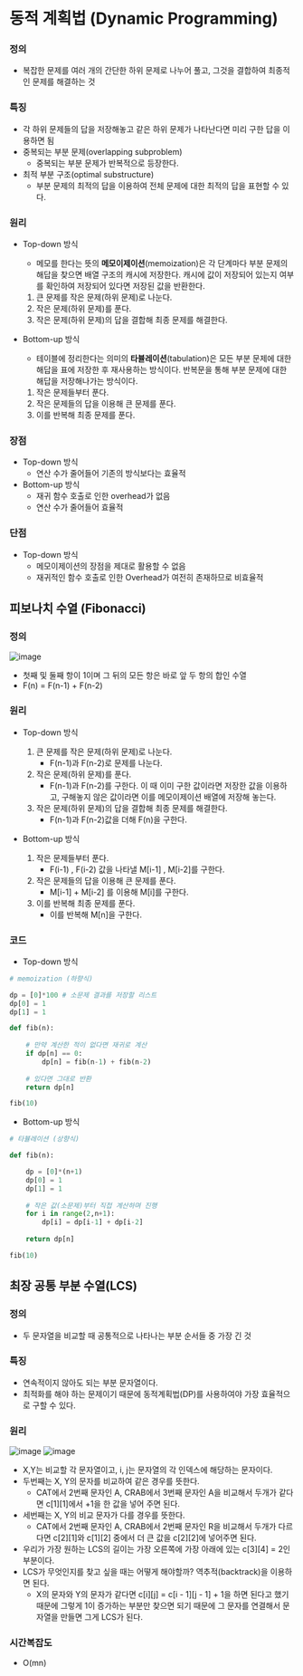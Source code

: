 # 동적 계획법 (Dynamic Programming)

### 정의

- 복잡한 문제를 여러 개의 간단한 하위 문제로 나누어 풀고, 그것을 결합하여 최종적인 문제를 해결하는 것

### 특징
- 각 하위 문제들의 답을 저장해놓고 같은 하위 문제가 나타난다면 미리 구한 답을 이용하면 됨
- 중복되는 부분 문제(overlapping subproblem)
  - 중복되는 부분 문제가 반복적으로 등장한다.
- 최적 부분 구조(optimal substructure)
   - 부분 문제의 최적의 답을 이용하여 전체 문제에 대한 최적의 답을 표현할 수 있다.

### 원리
- Top-down 방식
  - 메모를 한다는 뜻의 **메모이제이션**(memoization)은 각 단계마다 부분 문제의 해답을 찾으면 배열 구조의 캐시에 저장한다. 캐시에 값이 저장되어 있는지 여부를 확인하여 저장되어 있다면 저장된 값을 반환한다. 
  1. 큰 문제를 작은 문제(하위 문제)로 나눈다.
  2. 작은 문제(하위 문제)를 푼다.
  3. 작은 문제(하위 문제)의 답을 결합해 최종 문제를 해결한다.

- Bottom-up 방식
  - 테이블에 정리한다는 의미의 **타뷸레이션**(tabulation)은 모든 부분 문제에 대한 해답을 표에 저장한 후 재사용하는 방식이다. 반복문을 통해 부분 문제에 대한 해답을 저장해나가는 방식이다.
  1. 작은 문제들부터 푼다.
  2. 작은 문제들의 답을 이용해 큰 문제를 푼다.
  3. 이를 반복해 최종 문제를 푼다.

### 장점
- Top-down 방식
  - 연산 수가 줄어들어 기존의 방식보다는 효율적
- Bottom-up 방식
  - 재귀 함수 호출로 인한 overhead가 없음
  - 연산 수가 줄어들어 효율적

### 단점
- Top-down 방식
  - 메모이제이션의 장점을 제대로 활용할 수 없음
  - 재귀적인 함수 호출로 인한 Overhead가 여전히 존재하므로 비효율적

## 피보나치 수열 (Fibonacci)

### 정의
![image](https://user-images.githubusercontent.com/57708995/210663455-2ddcc5e7-1c27-4b5c-a761-f02f1d54f491.png)
- 첫째 및 둘째 항이 1이며 그 뒤의 모든 항은 바로 앞 두 항의 합인 수열
- F(n) = F(n-1) + F(n-2)

### 원리
- Top-down 방식
  1. 큰 문제를 작은 문제(하위 문제)로 나눈다.
      - F(n-1)과 F(n-2)로 문제를 나눈다.
  2. 작은 문제(하위 문제)를 푼다.
      - F(n-1)과 F(n-2)를 구한다. 이 때 이미 구한 값이라면 저장한 값을 이용하고, 구해놓지 않은 값이라면 이를 메모이제이션 배열에 저장해 놓는다.
  3. 작은 문제(하위 문제)의 답을 결합해 최종 문제를 해결한다.
      - F(n-1)과 F(n-2)값을 더해 F(n)을 구한다.

- Bottom-up 방식
  1. 작은 문제들부터 푼다.
      - F(i-1) , F(i-2) 값을 나타낼 M[i-1] , M[i-2]를 구한다. 
  2. 작은 문제들의 답을 이용해 큰 문제를 푼다.
      - M[i-1] + M[i-2] 를 이용해 M[i]를 구한다.
  3. 이를 반복해 최종 문제를 푼다.
      - 이를 반복해 M[n]을 구한다.

### 코드
- Top-down 방식
```python
# memoization (하향식)

dp = [0]*100 # 소문제 결과를 저장할 리스트
dp[0] = 1 
dp[1] = 1

def fib(n):
    
    # 만약 계산한 적이 없다면 재귀로 계산 
    if dp[n] == 0:
        dp[n] = fib(n-1) + fib(n-2)
    
    # 있다면 그대로 반환 
    return dp[n]

fib(10)
```
- Bottom-up 방식
```python
# 타뷸레이션 (상향식)

def fib(n):

    dp = [0]*(n+1)
    dp[0] = 1
    dp[1] = 1
    
    # 작은 값(소문제)부터 직접 계산하며 진행 
    for i in range(2,n+1):
        dp[i] = dp[i-1] + dp[i-2]
    
    return dp[n]

fib(10)
```
## 최장 공통 부분 수열(LCS)

### 정의
- 두 문자열을 비교할 때 공통적으로 나타나는 부분 순서들 중 가장 긴 것

### 특징
- 연속적이지 않아도 되는 부분 문자열이다.
- 최적화를 해야 하는 문제이기 때문에 동적계획법(DP)를 사용하여야 가장 효율적으로 구할 수 있다.

### 원리
![image](https://user-images.githubusercontent.com/57708995/210701057-4f023c0d-8e61-4159-9fd7-34009b154d7d.png)
![image](https://user-images.githubusercontent.com/57708995/210702523-76ea1a2e-a350-459d-b06e-9339eebc6975.png)
- X,Y는 비교할 각 문자열이고, i, j는 문자열의 각 인덱스에 해당하는 문자이다.
- 두번째는 X, Y의 문자를 비교하여 같은 경우를 뜻한다.
  - CAT에서 2번째 문자인 A, CRAB에서 3번째 문자인 A을 비교해서 두개가 같다면 c[1][1]에서 +1을 한 값을 넣어 주면 된다.
- 세번째는 X, Y의 비교 문자가 다를 경우를 뜻한다.
  - CAT에서 2번째 문자인 A, CRAB에서 2번째 문자인 R을 비교해서 두개가 다르다면 c[2][1]와 c[1][2] 중에서 더 큰 값을 c[2][2]에 넣어주면 된다.
- 우리가 가장 원하는 LCS의 길이는 가장 오른쪽에 가장 아래에 있는 c[3][4] = 2인 부분이다. 
- LCS가 무엇인지를 찾고 싶을 때는 어떻게 해야할까? 역추적(backtrack)을 이용하면 된다.
  - X의 문자와 Y의 문자가 같다면 c[i][j] = c[i - 1][j - 1] + 1을 하면 된다고 했기 때문에 그렇게 1이 증가하는 부분만 찾으면 되기 때문에 그 문자를 연결해서 문자열을 만들면 그게 LCS가 된다. 

### 시간복잡도
- O(mn)
